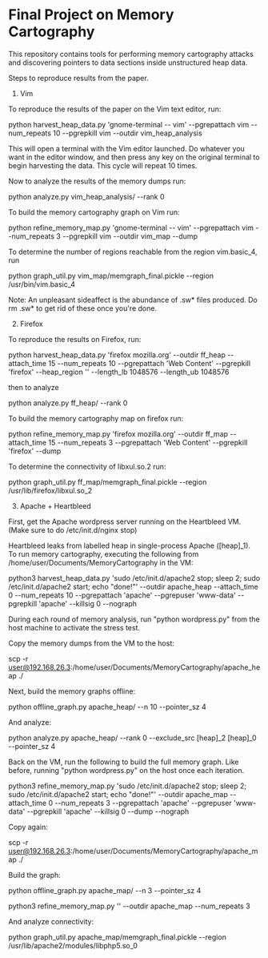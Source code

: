 # Final Project on Memory Cartography

This repository contains tools for performing memory cartography attacks and discovering pointers to 
data sections inside unstructured heap data.


Steps to reproduce results from the paper.

1. Vim

To reproduce the results of the paper on the Vim text editor, run:

python harvest_heap_data.py 'gnome-terminal -- vim' --pgrepattach vim --num_repeats 10 --pgrepkill vim --outdir vim_heap_analysis

This will open a terminal with the Vim editor launched. Do whatever you want in the editor window, and then press any key on the 
original terminal to begin harvesting the data. This cycle will repeat 10 times.

Now to analyze the results of the memory dumps run:

python analyze.py vim_heap_analysis/ --rank 0

To build the memory cartography graph on Vim run:

python refine_memory_map.py 'gnome-terminal -- vim' --pgrepattach vim --num_repeats 3 --pgrepkill vim --outdir vim_map --dump

To determine the number of regions reachable from the region vim.basic_4, run

python graph_util.py vim_map/memgraph_final.pickle --region /usr/bin/vim.basic_4

Note: An unpleasant sideaffect is the abundance of .sw* files produced. Do rm .sw* to get rid of these once you're done.

2. Firefox

To reproduce the results on Firefox, run:

python harvest_heap_data.py 'firefox mozilla.org' --outdir ff_heap --attach_time 15 --num_repeats 10 --pgrepattach 'Web Content' --pgrepkill 'firefox' --heap_region '' --length_lb 1048576 --length_ub 1048576

then to analyze

python analyze.py ff_heap/ --rank 0

To build the memory cartography map on firefox run:

python refine_memory_map.py 'firefox mozilla.org' --outdir ff_map --attach_time 15 --num_repeats 3 --pgrepattach 'Web Content' --pgrepkill 'firefox' --dump

To determine the connectivity of libxul.so.2 run:

python graph_util.py ff_map/memgraph_final.pickle --region /usr/lib/firefox/libxul.so_2

3. Apache + Heartbleed

First, get the Apache wordpress server running on the Heartbleed VM. (Make sure to do /etc/init.d/nginx stop)

Heartbleed leaks from labelled heap in single-process Apache ([heap]_1).  To run memory cartography, executing the following from /home/user/Documents/MemoryCartography in the VM:

python3 harvest_heap_data.py 'sudo /etc/init.d/apache2 stop; sleep 2; sudo /etc/init.d/apache2 start; echo "done!"' --outdir apache_heap --attach_time 0 --num_repeats 10 --pgrepattach 'apache' --pgrepuser 'www-data' --pgrepkill 'apache' --killsig 0 --nograph

During each round of memory analysis, run "python wordpress.py" from the host machine to activate the stress test.

Copy the memory dumps from the VM to the host:

scp -r user@192.168.26.3:/home/user/Documents/MemoryCartography/apache_heap ./

Next, build the memory graphs offline:

python offline_graph.py apache_heap/ --n 10 --pointer_sz 4

And analyze:

python analyze.py apache_heap/ --rank 0 --exclude_src [heap]_2 [heap]_0 --pointer_sz 4

Back on the VM, run the following to build the full memory graph. Like before, running "python wordpress.py" on the host once each iteration.

python3 refine_memory_map.py 'sudo /etc/init.d/apache2 stop; sleep 2; sudo /etc/init.d/apache2 start; echo "done!"' --outdir apache_map --attach_time 0 --num_repeats 3 --pgrepattach 'apache' --pgrepuser 'www-data' --pgrepkill 'apache' --killsig 0 --dump --nograph

Copy again:

scp -r user@192.168.26.3:/home/user/Documents/MemoryCartography/apache_map ./

Build the graph:

python offline_graph.py apache_map/ --n 3 --pointer_sz 4

python3 refine_memory_map.py '' --outdir apache_map --num_repeats 3

And analyze connectivity:

python graph_util.py apache_map/memgraph_final.pickle --region /usr/lib/apache2/modules/libphp5.so_0
